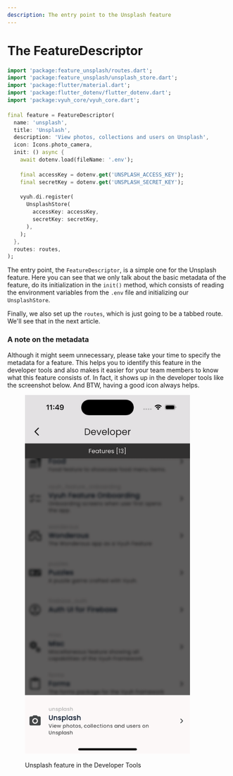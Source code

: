 ```yaml
---
description: The entry point to the Unsplash feature
---
```


# The FeatureDescriptor

```dart
import 'package:feature_unsplash/routes.dart';
import 'package:feature_unsplash/unsplash_store.dart';
import 'package:flutter/material.dart';
import 'package:flutter_dotenv/flutter_dotenv.dart';
import 'package:vyuh_core/vyuh_core.dart';

final feature = FeatureDescriptor(
  name: 'unsplash',
  title: 'Unsplash',
  description: 'View photos, collections and users on Unsplash',
  icon: Icons.photo_camera,
  init: () async {
    await dotenv.load(fileName: '.env');

    final accessKey = dotenv.get('UNSPLASH_ACCESS_KEY');
    final secretKey = dotenv.get('UNSPLASH_SECRET_KEY');

    vyuh.di.register(
      UnsplashStore(
        accessKey: accessKey,
        secretKey: secretKey,
      ),
    );
  },
  routes: routes,
);

```

The entry point, the `FeatureDescriptor`, is a simple one for the Unsplash feature. Here you can see that we only talk about the basic metadata of the feature, do its initialization in the `init()` method, which consists of reading the environment variables from the `.env` file and initializing our `UnsplashStore`.&#x20;

Finally, we also set up the `routes`, which is just going to be a tabbed route. We'll see that in the next article.

### A note on the metadata

Although it might seem unnecessary, please take your time to specify the metadata for a feature. This helps you to identify this feature in the developer tools and also makes it easier for your team members to know what this feature consists of. In fact, it shows up in the developer tools like the screenshot below. And BTW, having a good icon always helps.

<figure><img src="../../.gitbook/assets/image.png" alt="" width="375"><figcaption><p>Unsplash feature in the Developer Tools</p></figcaption></figure>

